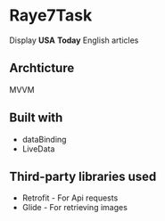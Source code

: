 # Raye7Task

Display **USA** **Today** English articles

## Archticture
MVVM

## Built with
* dataBinding
* LiveData

## Third-party libraries used
* Retrofit - For Api requests
* Glide - For retrieving images
